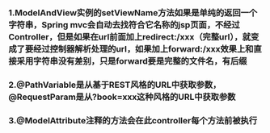 ### 1.ModelAndView实例的setViewName方法如果是单纯的返回一个字符串，Spring mvc会自动去找符合它名称的jsp页面，不经过Controller，但是如果在url前面加上redirect:/xxx（完整url），就变成了要经过控制器解析处理的url，如果加上forward:/xxx效果上和直接采用字符串没有差别，只是forward要是完整的文件名，有后缀

### 2.@PathVariable是从基于REST风格的URL中获取参数，@RequestParam是从?book=xxx这种风格的URL中获取参数

### 3.@ModelAttribute注释的方法会在此controller每个方法前被执行
